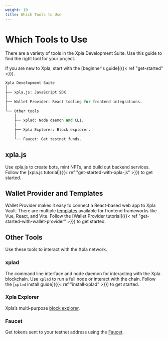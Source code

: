 ```yaml
---
weight: 10
title: Which Tools to Use
---
```

# Which Tools to Use

There are a variety of tools in the Xpla Development Suite. Use this guide to find the right tool for your project.

If you are new to Xpla, start with the [beginner's guide]({{< ref "get-started" >}}).

```python
Xpla Development Suite
│
├── xpla.js: JavaScript SDK.
│
├── Wallet Provider: React tooling for frontend integrations.
│
└── Other tools
    │
    ├── xplad: Node daemon and CLI.
    │
    ├── Xpla Explorer: Block explorer.
    │
    └── Faucet: Get testnet funds.
```

## xpla.js

Use xpla.js to create bots, mint NFTs, and build out backend services. Follow the [xpla.js tutorial]({{< ref "get-started-with-xpla-js" >}}) to get started.

## Wallet Provider and Templates

Wallet Provider makes it easy to connect a React-based web app to Xpla Vault. There are multiple [templates](https://templates.xpla.io/) available for frontend frameworks like Vue, React, and Vite. Follow the [Wallet Provider tutorial]({{< ref "get-started-with-wallet-provider" >}}) to get started.

## Other Tools

Use these tools to interact with the Xpla network.

### xplad

The command line interface and node daemon for interacting with the Xpla blockchain. Use `xplad` to run a full node or interact with the chain. Follow the [`xplad` install guide]({{< ref "install-xplad" >}}) to get started.

### Xpla Explorer

Xpla’s multi-purpose [block explorer](https://explorer.xpla.io/).

### Faucet

Get tokens sent to your testnet address using the [Faucet](https://faucet.xpla.io).

